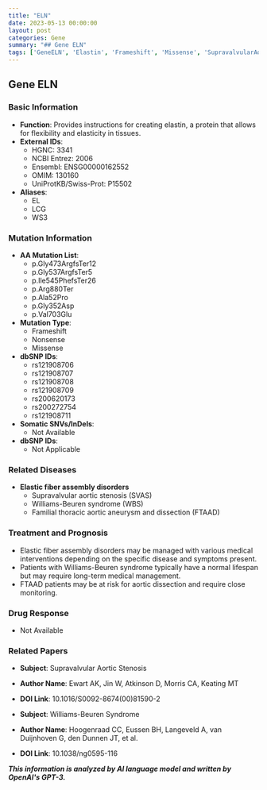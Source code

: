 ```yaml
---
title: "ELN"
date: 2023-05-13 00:00:00
layout: post
categories: Gene
summary: "## Gene ELN"
tags: ['GeneELN', 'Elastin', 'Frameshift', 'Missense', 'SupravalvularAorticStenosis', 'WilliamsBeurenSyndrome', 'FTAAD', 'MedicalManagement']
---
```


## Gene ELN
### Basic Information
- **Function**: Provides instructions for creating elastin, a protein that allows for flexibility and elasticity in tissues.
- **External IDs**:
  - HGNC: 3341
  - NCBI Entrez: 2006
  - Ensembl: ENSG00000162552
  - OMIM: 130160
  - UniProtKB/Swiss-Prot: P15502
- **Aliases**: 
  - EL
  - LCG
  - WS3
### Mutation Information
- **AA Mutation List**:
  - p.Gly473ArgfsTer12
  - p.Gly537ArgfsTer5
  - p.Ile545PhefsTer26
  - p.Arg880Ter
  - p.Ala52Pro
  - p.Gly352Asp
  - p.Val703Glu
- **Mutation Type**: 
  - Frameshift
  - Nonsense
  - Missense
- **dbSNP IDs**:
  - rs121908706
  - rs121908707
  - rs121908708
  - rs121908709
  - rs200620173
  - rs200272754
  - rs121908711
- **Somatic SNVs/InDels**:
  - Not Available
- **dbSNP IDs**:
  - Not Applicable
### Related Diseases
- **Elastic fiber assembly disorders**
  - Supravalvular aortic stenosis (SVAS)
  - Williams-Beuren syndrome (WBS)
  - Familial thoracic aortic aneurysm and dissection (FTAAD)
### Treatment and Prognosis
- Elastic fiber assembly disorders may be managed with various medical interventions depending on the specific disease and symptoms present.
- Patients with Williams-Beuren syndrome typically have a normal lifespan but may require long-term medical management.
- FTAAD patients may be at risk for aortic dissection and require close monitoring.
### Drug Response
- Not Available
### Related Papers
- **Subject**: Supravalvular Aortic Stenosis
- **Author Name**: Ewart AK, Jin W, Atkinson D, Morris CA, Keating MT
- **DOI Link**: 10.1016/S0092-8674(00)81590-2

- **Subject**: Williams-Beuren Syndrome
- **Author Name**: Hoogenraad CC, Eussen BH, Langeveld A, van Duijnhoven G, den Dunnen JT, et al.
- **DOI Link**: 10.1038/ng0595-116

**_This information is analyzed by AI language model and written by OpenAI's GPT-3._**